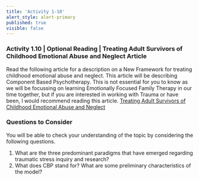 ```yaml
---
title: 'Activity 1-10'
alert_style: alert-primary
published: true
visible: false
---
```


### Activity 1.10 | Optional Reading | Treating Adult Survivors of Childhood Emotional Abuse and Neglect Article

Read the following article for a description on a New Framework for treating childhood emotional abuse and neglect. This article will be describing Component Based Psychotherapy. This is not essential for you to know as we will be focussing on learning Emotionally Focused Family Therapy in our time together, but if you are interested in working with Trauma or have been, I would recommend reading this article. [Treating Adult Survivors of Childhood Emotional Abuse and Neglect](Survivors_of_Emotional_Abuse_and_Neglect.pdf)

### Questions to Consider

You will be able to check your understanding of the topic by considering the following questions.

1. What are the three predominant paradigms that have emerged regarding traumatic stress inquiry and research?  
2. What does CBP stand for? What are some preliminary characteristics of the model?  
